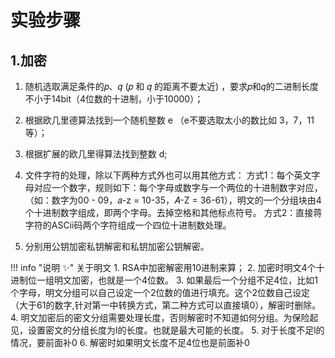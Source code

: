 # 实验步骤

## 1.加密

1. 随机选取满足条件的𝑝、𝑞 (𝑝 和 𝑞 的距离不要太近) ，要求𝑝和𝑞的二进制长度不小于14bit（4位数的十进制，小于10000）；
2. 根据欧几里德算法找到一个随机整数 e （e不要选取太小的数比如 3，7，11等）；
3. 根据扩展的欧几里得算法找到整数 d;
4. 文件字符的处理，除以下两种方式外也可以用其他方式：
   方式1：每个英文字母对应一个数字，规则如下：每个字母或数字与一个两位的十进制数字对应，（如：数字为00 - 09，𝑎-z = 10-35，𝐴-Z = 36-61），明文的一个分组块由4个十进制数字组成，即两个字母。去掉空格和其他标点符号。 
   方式2：直接蒋字符的ASCii码两个字符组成一个四位十进制数处理。

5. 分别用公钥加密私钥解密和私钥加密公钥解密。


!!! info "说明 :sparkles:" 关于明文
    1. RSA中加密解密用10进制来算；
    2. 加密时明文4个十进制位一组明文加密，也就是一个4位数。
    3. 如果最后一个分组不足4位，比如1个字母，明文分组可以自己设定一个2位数的值进行填充。这个2位数自己设定（大于61的数字,针对第一中转换方式，第二种方式可以直接填0），解密时删除。
    4. 明文加密后的密文分组需要处理长度，否则解密时不知道如何分组。为保险起见，设置密文的分组长度为l的长度。也就是最大可能的长度。
    5. 对于长度不足l的情况，要前面补0
    6. 解密时如果明文长度不足4位也是前面补0


